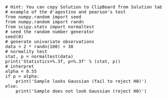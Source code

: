 <pre class="file" data-target="clipboard">
# Hint: You can copy Solution to ClipBoard from Solution tab in Step 4
# example of the d'agostino and pearson's test
from numpy.random import seed
from numpy.random import randn
from scipy.stats import normaltest
# seed the random number generator
seed(0)
# generate univariate observations
data = 2 * randn(100) + 30
# normality test
stat, p = normaltest(data)
print('Statistics=%.3f, p=%.3f' % (stat, p))
# interpret
alpha = 0.55
if p > alpha:
	print('Sample looks Gaussian (fail to reject H0)')
else:
	print('Sample does not look Gaussian (reject H0)')
</pre>

